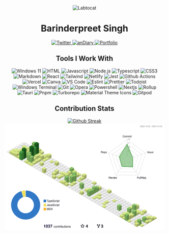 <p align="center">
  <img src="https://octodex.github.com/images/labtocat.png" alt="Labtocat" width=200 height=200 />
</p>

<h1 align="center">Barinderpreet Singh</h1>

<p align="center">
  <a href="https://twitter.com/dharni_naffy?t=dRcl2t5B9ki07Qs0v6vnyw&s=09">
    <img src="https://img.shields.io/badge/Twitter-1DA1F2?style=for-the-badge&logo=Twitter&logoColor=white" alt="Twitter" />
  </a>
  <a href="https://andiary.tk">
    <img src="https://img.shields.io/badge/&%20anDiary-yellow?style=for-the-badge" alt="anDiary" />
  </a>
  <a href="https://naffydharni.tk">
    <img src="https://shields.io/badge/Portfolio-blueviolet?logo=Bitrise&style=for-the-badge" alt="Portfolio" />
  </a>
</p>

<h2 align="center">Tools I Work With</h2>

<p align="center">
  <img src="https://img.shields.io/badge/Windows%2011-0078D6?style=for-the-badge&logo=windows&logoColor=white" alt="Windows 11" />
  <img src="https://img.shields.io/badge/HTML5-E34F26?style=for-the-badge&logo=html5&logoColor=white" alt="HTML" />
  <img src="https://img.shields.io/badge/JavaScript-F7DF1E?style=for-the-badge&logo=JavaScript&logoColor=black" alt="Javascript" />
  <img src="https://img.shields.io/badge/Node.js-339933?style=for-the-badge&logo=nodedotjs&logoColor=white" alt="Node.js" />
  <img src="https://img.shields.io/badge/TypeScript-007ACC?style=for-the-badge&logo=typescript&logoColor=white" alt="Typescript" />
  <img src="https://img.shields.io/badge/CSS3-1572B6?style=for-the-badge&logo=css3&logoColor=white" alt="CSS3" />
  <img src="https://img.shields.io/badge/Markdown-000000?style=for-the-badge&logo=markdown&logoColor=white" alt="Markdown" />
  <img src="https://img.shields.io/badge/React-20232A?style=for-the-badge&logo=react&logoColor=61DAFB" alt="React" />
  <img src="https://img.shields.io/badge/Tailwind_CSS-38B2AC?style=for-the-badge&logo=tailwind-css&logoColor=white" alt="Tailwind" />
  <img src="https://img.shields.io/badge/Netlify-00C7B7?style=for-the-badge&logo=netlify&logoColor=white" alt="Netlify" />
  <img src="https://img.shields.io/badge/Jest-C21325?style=for-the-badge&logo=jest&logoColor=white" alt="Jest" />
  <img src="https://img.shields.io/badge/GitHub_Actions-2088FF?style=for-the-badge&logo=github-actions&logoColor=white" alt="Github Actions" />
  <img src="https://img.shields.io/badge/Vercel-000000?style=for-the-badge&logo=vercel&logoColor=white" alt="Vercel" />
  <img src="https://img.shields.io/badge/Canva-%2300C4CC.svg?&style=for-the-badge&logo=Canva&logoColor=white" alt="Canva" />
  <img src="https://img.shields.io/badge/Visual_Studio_Code-0078D4?style=for-the-badge&logo=visual%20studio%20code&logoColor=white" alt="VS Code" />
  <img src="https://img.shields.io/badge/eslint-3A33D1?style=for-the-badge&logo=eslint&logoColor=white" alt="Eslint" />
  <img src="https://img.shields.io/badge/prettier-1A2C34?style=for-the-badge&logo=prettier&logoColor=F7BA3E" alt="Prettier" />
  <img src="https://img.shields.io/badge/Todoist-E44332?style=for-the-badge&logo=todoist&logoColor=white" alt="Todoist" />
  <img src="https://img.shields.io/badge/windows%20terminal-4D4D4D?style=for-the-badge&logo=windows%20terminal&logoColor=white" alt="Windows Terminal" />
  <img src="https://img.shields.io/badge/GIT-E44C30?style=for-the-badge&logo=git&logoColor=white" alt="Git" />
  <img src="https://img.shields.io/badge/Opera-FF1B2D?style=for-the-badge&logo=Opera&logoColor=white" alt="Opera" />
  <img src="https://img.shields.io/badge/powershell-5391FE?style=for-the-badge&logo=powershell&logoColor=white" alt="Powershell" />
  <img src="https://img.shields.io/badge/next.js-000000?style=for-the-badge&logo=nextdotjs&logoColor=white" alt="Nextjs" />
  <img src="https://img.shields.io/badge/rollup-EC4A3F?style=for-the-badge&logo=rollup.js&logoColor=white" alt="Rollup" />
  <img src="https://img.shields.io/badge/Tauri-orange?style=for-the-badge&logo=Tauri&logoColor=white" alt="Tauri" />
  <img src="https://img.shields.io/badge/Pnpm-F37623?style=for-the-badge&logo=pnpm&logoColor=white" alt="Pnpm" />
  <img src="https://img.shields.io/badge/Turborepo-EF4444?logo=turborepo&logoColor=fff&style=for-the-badge" alt="Turborepo" />
  <img src="https://img.shields.io/badge/Material%20Design%20Icons-2196F3?logo=materialdesignicons&logoColor=fff&style=for-the-badge" alt="Material Theme Icons" />
  <img src="https://img.shields.io/badge/Gitpod-orange?logo=gitpod&logoColor=fff&style=for-the-badge" alt="Gitpod" />
</p>

<h2 align="center">Contribution Stats</h2>

<p align="center">
  <a href="https://git.io/streak-stats">
    <img src="https://github-readme-streak-stats.herokuapp.com?user=knownasnaffy&theme=vue&hide_border=true" alt="Github Streak" />
  </a>

  <img src="./profile-3d-contrib/profile-green-animate.svg" alt="Contribution Stats" width=600 height="auto" />
</p>

